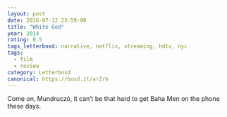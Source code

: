 ```yaml
---
layout: post 
date: 2016-07-12 23:59:00
title: "White God"
year: 2014
rating: 0.5
tags_letterboxd: narrative, netflix, streaming, hdtv, nyc
tags:
  - film
  - review
category: Letterboxd
canonical: https://boxd.it/arZrh
---
```


Come on, Mundruczó, it can’t be that hard to get Baha Men on the phone these days.